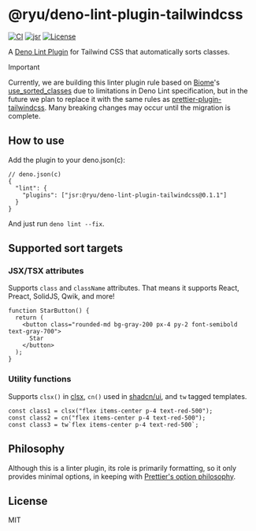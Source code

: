 # @ryu/deno-lint-plugin-tailwindcss

[![CI](https://github.com/ryuapp/deno-lint-plugin-tailwindcss/workflows/CI/badge.svg)](https://github.com/ryuapp/deno-lint-plugin-tailwindcss/actions?query=workflow%3ACI)
[![jsr](https://jsr.io/badges/@ryu/deno-lint-plugin-tailwindcss?color=22b140)](http://jsr.io/@ryu/deno-lint-plugin-tailwindcss)
[![License](https://img.shields.io/github/license/ryuapp/deno-lint-plugin-tailwindcss?labelColor=171717&color=22b140&label=License)](https://github.com/ryuapp/deno-lint-plugin-tailwindcss/blob/main/LICENSE)

A [Deno Lint Plugin](https://docs.deno.com/runtime/reference/lint_plugins/) for Tailwind CSS that automatically sorts classes.

> [!IMPORTANT]
> Currently, we are building this linter plugin rule based on [Biome](http://biomejs.dev/)'s [use_sorted_classes](https://biomejs.dev/ja/linter/rules/use-sorted-classes/) due to limitations in Deno Lint specification, but in the future we plan to replace it with the same rules as [prettier-plugin-tailwindcss](https://github.com/tailwindlabs/prettier-plugin-tailwindcss). Many breaking changes may occur until the migration is complete.

## How to use

Add the plugin to your deno.json(c):

```jsonc
// deno.json(c)
{
  "lint": {
    "plugins": ["jsr:@ryu/deno-lint-plugin-tailwindcss@0.1.1"]
  }
}
```

And just run `deno lint --fix`.

## Supported sort targets

### JSX/TSX attributes

Supports `class` and `className` attributes. That means it supports React, Preact, SolidJS, Qwik, and more!

```tsx
function StarButton() {
  return (
    <button class="rounded-md bg-gray-200 px-4 py-2 font-semibold text-gray-700">
      Star
    </button>
  );
}
```

### Utility functions

Supports `clsx()` in [clsx](https://github.com/lukeed/clsx), `cn()` used in [shadcn/ui](https://ui.shadcn.com/), and `tw` tagged templates.

```tsx
const class1 = clsx("flex items-center p-4 text-red-500");
const class2 = cn("flex items-center p-4 text-red-500");
const class3 = tw`flex items-center p-4 text-red-500`;
```

## Philosophy

Although this is a linter plugin, its role is primarily formatting, so it only provides minimal options, in keeping with [Prettier's option philosophy](https://prettier.io/docs/option-philosophy).

## License

MIT
